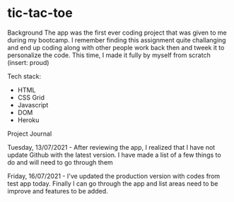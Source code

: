 # tic-tac-toe

Background
The app was the first ever coding project that was given to me during my bootcamp. I remember finding this assignment quite challanging and end up coding along with other people work back then and tweek it to personalize the code. This time, I made it fully by myself from scratch (insert: proud)

Tech stack:

- HTML
- CSS Grid
- Javascript
- DOM
- Heroku

Project Journal

Tuesday, 13/07/2021 - After reviewing the app, I realized that I have not update Github with the latest version. I have made a list of a few things to do and will need to go through them

Friday, 16/07/2021 - I've updated the production version with codes from test app today. Finally I can go through the app and list areas need to be improve and features to be added.

